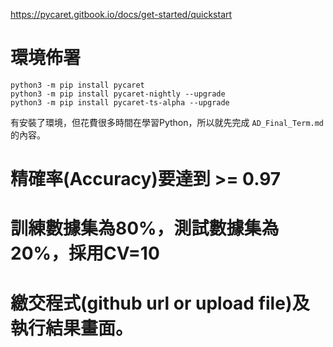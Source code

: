 https://pycaret.gitbook.io/docs/get-started/quickstart

# 環境佈署

```
python3 -m pip install pycaret
python3 -m pip install pycaret-nightly --upgrade
python3 -m pip install pycaret-ts-alpha --upgrade
```

有安裝了環境，但花費很多時間在學習Python，所以就先完成 `AD_Final_Term.md` 的內容。

# 精確率(Accuracy)要達到 >= 0.97

# 訓練數據集為80%，測試數據集為20%，採用CV=10

# 繳交程式(github url or upload file)及執行結果畫面。

